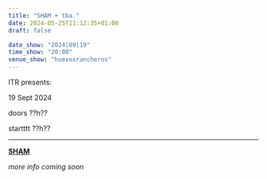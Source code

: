 ```yaml
---
title: "SHAM + tba."
date: 2024-05-25T11:12:35+01:00
draft: false

date_show: "2024|09|19"
time_show: "20:00"
venue_show: "huevosrancheros"
---
```


ITR presents:

19 Sept 2024

doors ??h??

startttt ??h??

---

**[SHAM](https://shamtunes.bandcamp.com)**

_more info coming soon_

<!-- ![SHAM + tba.](../../posters/2024-09-19.jpg) -->
